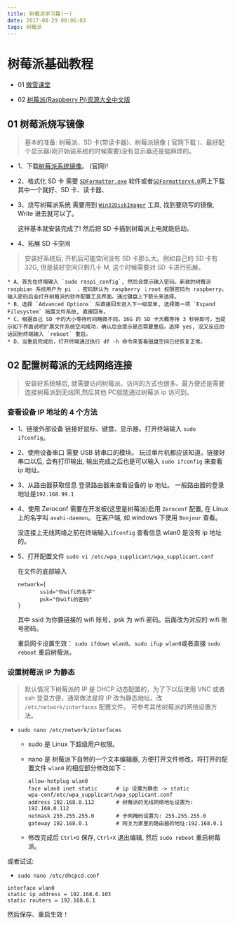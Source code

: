 ```yaml
---
title: 树莓派学习篇(一)
date: 2017-08-29 00:06:03
tags: 树莓派
---
```


# 树莓派基础教程

* 01 [微雪课堂](http://www.waveshare.net/study/portal.php?mod=view&aid=594)

* 02 [树莓派(Raspberry Pi)资源大全中文版](https://github.com/wwj718/awesome-raspberry-pi-zh#os-images)

## 01 树莓派烧写镜像
>基本的准备: 树莓派、SD 卡(带读卡器)、树莓派镜像 ( 官网下载 )、最好配个显示器(刚开始装系统的时候需要)没有显示器还是挺麻烦的。

* 1、下载[树莓派系统镜像](https://www.raspberrypi.org/downloads/)。 (官网)!
* 2、格式化 SD 卡
     需要 [`SDFormatter.exe`](http://download.csdn.net/download/qq_31546869/10138329) 软件或者[`SDFormatterv4.0`]()网上下载其中一个就好、SD 卡、读卡器、
* 3、烧写树莓派系统
     需要用到 [`Win32DiskImager`](https://sourceforge.net/projects/win32diskimager/) 工具, 找到要烧写的镜像, Write 进去就可以了。

     这样基本就安装完成了! 然后把 SD 卡插到树莓派上电就能启动。

* 4、拓展 SD 卡空间
> 安装好系统后, 开机后可能空间没有 SD 卡那么大。例如自己的 SD 卡有 32G, 但是装好空间只剩几十 M, 这个时候需要对 SD 卡进行拓展。

    * A、首先在终端输入 `sudo raspi_config`, 然后会提示输入密码。新装的树莓派 raspbian 系统用户为 pi  ，密码默认为 raspberry ；root 权限密码为 raspberry。输入密码后会打开树莓派的软件配置工具界面。通过键盘上下箭头来选择。   
    * B、选择 `Advanced Options` 后直接回车进入下一级菜单, 选择第一项 `Expand Filesystem` 拓展文件系统, 直接回车。
    * C、根据自己 SD 卡的大小等待时间略微不同，16G 的 SD 卡大概等待 3 秒钟即可，当提示如下界面说明扩展文件系统空间成功，确认后会提示是否需要重启。选择 yes, 没又反应的话回到终端输入 `reboot` 重启。
    * D、当重启完成后，打开终端通过执行 df -h 命令来查看磁盘空间已经恢复正常。

## 02 配置树莓派的无线网络连接
> 安装好系统够后, 就需要访问树莓派。访问的方式也很多。最方便还是需要连接树莓派到无线网,然后其他 PC就能通过树莓派 ip 访问到。

### 查看设备 IP 地址的 4 个方法

* 1、链接外部设备
     链接好鼠标、键盘、显示器。打开终端输入 `sudo ifconfig`。
* 2、使用设备串口
     需要 USB 转串口的模块。 玩过单片机都应该知道。链接好串口以后, 会有打印输出, 输出完成之后也是可以输入 `sudo ifconfig` 来查看 ip 地址。
* 3、从路由器获取信息
     登录路由器来查看设备的 ip 地址。 一般路由器的登录地址是`192.168.99.1`
* 4、使用 Zeroconf
     需要在开发板(这里是树莓派)启用 `Zeroconf` 配置, 在 Linux 上的名字叫 `avahi-daemon`。 在客户端, 如 windows 下使用 `Bonjour` 查看。

     没连接上无线网络之前在终端输入`ifconfig` 查看信息 wlan0 是没有 ip 地址的。

* 5、打开配置文件 `sudo vi /etc/wpa_supplicant/wpa_supplicant.conf`

     在文件的底部输入
     ```
     network={
	        ssid="你wifi的名字"
	        psk="你wifi的密码"
     }
     ```
     其中 ssid 为你要链接的 wifi 账号，psk 为 wifi 密码。后面改为对应的 wifi 账号密码。

     重启网卡设置生效：
     `sudo ifdown wlan0`、`sudo ifup wlan0`或者直接 `sudo reboot` 重启树莓派。

### 设置树莓派 IP 为静态
> 默认情况下树莓派的 IP 是 DHCP 动态配置的，为了下以后使用 VNC 或者 ssh 登录方便，通常做法是将 IP 改为静态地址。改 `/etc/network/interfaces` 配置文件。 可参考其他树莓派的网络设置方法。

* `sudo nano /etc/network/interfaces`
    * sudo 是 Linux 下超级用户权限。
    * nano 是 树莓派下自带的一个文本编辑器, 方便打开文件修改。将打开的配置文件 `wlan0` 的相应部分修改如下：

        ```
        allow-hotplug wlan0  
        face wlan0 inet static      # ip 设置为静态 -> static
        wpa-conf/etc/wpa_supplicant/wpa_spplicant.conf  
        address 192.168.0.112       # 树莓派的无线网络地址设置为: 192.168.0.112
        netmask 255.255.255.0       # 子网掩码设置为: 255.255.255.0
        gateway 192.168.0.1         # 网关为家里的路由器的地址:192.168.0.1
        ```
    * 修改完成后 `Ctrl+O` 保存, `Ctrl+X` 退出编辑, 然后 `sudo reboot` 重启树莓派。


或者试试:
* `sudo nano /etc/dhcpcd.conf`
```
interface wlan0
static ip_address = 192.168.6.103
static routers = 192.168.6.1
```

然后保存、重启生效！
